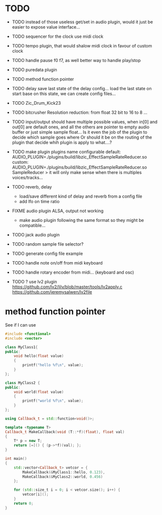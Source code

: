 # TODO

- TODO instead of those useless get/set in audio plugin, would it just be easier to expose value interface...

- TODO sequencer
    for the clock use midi clock

- TODO tempo plugin, that would shalow midi clock in favour of custom clock

- TODO handle pause f0 f7, as well better way to handle play/stop

- TODO puredata plugin

- TODO method function pointer

- TODO delay save last state of the delay config... load the last state on start
       base on this state, we can create config files...

- TODO Zic_Drum_Kick23

- TODO bitcrusher Resolution reduction: from float 32 bit to 16 to 8 ...

- TODO input/output should have multiple possible values, when in[0] and out[0] are default ones, and all the others are pointer to empty audio buffer or just simple sample float...
       Is it even the job of the plugin to decide which sample goes where
       Or should it be on the routing of the plugin that decide whih plugin is apply to what....?
- TODO make plugin plugins name configurable
       default: AUDIO_PLUGIN=./plugins/build/libzic_EffectSampleRateReducer.so
       custom: AUDIO_PLUGIN=./plugins/build/libzic_EffectSampleRateReducer.so SampleReducer
       > it will only make sense when there is multiples voices/tracks...

- TODO reverb, delay
     - load/save different kind of delay and reverb from a config file
     - add lfo on time ratio

- FIXME audio plugin ALSA, output not working
    - make audio plugin following the same format so they might be compatible...

- TODO jack audio plugin

- TODO random sample file selector?

- TODO generate config file example

- TODO handle note on/off from midi keyboard

- TODO handle rotary encoder from midi... (keyboard and osc)

- TODO ? use lv2 plugin
       https://github.com/lv2/lilv/blob/master/tools/lv2apply.c
       https://github.com/jeremysalwen/lv2file

# method function pointer

See if I can use

```cpp
#include <functional>
#include <vector>

class MyClass1{
public:
    void hello(float value)
    {
        printf("hello %f\n", value);
    }
};

class MyClass2 {
public:
    void world(float value)
    {
        printf("world %f\n", value);
    }
};

using Callback_t = std::function<void()>;

template <typename T>
Callback_t MakeCallback(void (T::*f)(float), float val)
{
    T* p = new T;
    return [=]() { (p->*f)(val); };
}

int main()
{
    std::vector<Callback_t> vetcor = {
        MakeCallback(&MyClass1::hello, 0.123),
        MakeCallback(&MyClass2::world, 0.456)
    };

    for (std::size_t i = 0; i < vetcor.size(); i++) {
        vetcor[i]();
    }
    return 0;
}
```
